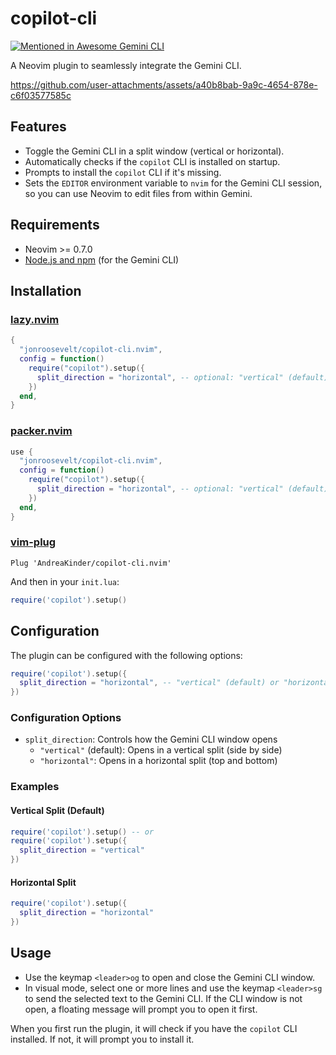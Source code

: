 # copilot-cli

[![Mentioned in Awesome Gemini CLI](https://awesome.re/mentioned-badge.svg)](https://github.com/Piebald-AI/awesome-copilot-cli)

A Neovim plugin to seamlessly integrate the Gemini CLI.

<https://github.com/user-attachments/assets/a40b8bab-9a9c-4654-878e-c6f03577585c>

## Features

- Toggle the Gemini CLI in a split window (vertical or horizontal).
- Automatically checks if the `copilot` CLI is installed on startup.
- Prompts to install the `copilot` CLI if it's missing.
- Sets the `EDITOR` environment variable to `nvim` for the Gemini CLI session, so you can use Neovim to edit files from within Gemini.

## Requirements

- Neovim >= 0.7.0
- [Node.js and npm](https://nodejs.org/) (for the Gemini CLI)

## Installation

### [lazy.nvim](https://github.com/folke/lazy.nvim)

```lua
{
  "jonroosevelt/copilot-cli.nvim",
  config = function()
    require("copilot").setup({
      split_direction = "horizontal", -- optional: "vertical" (default) or "horizontal"
    })
  end,
}
```

### [packer.nvim](https://github.com/wbthomason/packer.nvim)

```lua
use {
  "jonroosevelt/copilot-cli.nvim",
  config = function()
    require("copilot").setup({
      split_direction = "horizontal", -- optional: "vertical" (default) or "horizontal"
    })
  end,
}
```

### [vim-plug](https://github.com/junegunn/vim-plug)

```vim
Plug 'AndreaKinder/copilot-cli.nvim'
```

And then in your `init.lua`:

```lua
require('copilot').setup()
```

## Configuration

The plugin can be configured with the following options:

```lua
require('copilot').setup({
  split_direction = "horizontal", -- "vertical" (default) or "horizontal"
})
```

### Configuration Options

- `split_direction`: Controls how the Gemini CLI window opens
  - `"vertical"` (default): Opens in a vertical split (side by side)
  - `"horizontal"`: Opens in a horizontal split (top and bottom)

### Examples

#### Vertical Split (Default)

```lua
require('copilot').setup() -- or
require('copilot').setup({
  split_direction = "vertical"
})
```

#### Horizontal Split

```lua
require('copilot').setup({
  split_direction = "horizontal"
})
```

## Usage

- Use the keymap `<leader>og` to open and close the Gemini CLI window.
- In visual mode, select one or more lines and use the keymap `<leader>sg` to send the selected text to the Gemini CLI. If the CLI window is not open, a floating message will prompt you to open it first.

When you first run the plugin, it will check if you have the `copilot` CLI installed. If not, it will prompt you to install it.
